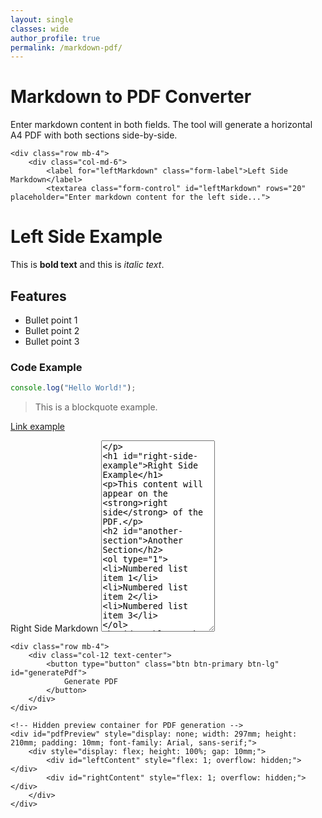 ```yaml
---
layout: single
classes: wide
author_profile: true
permalink: /markdown-pdf/
---
```


<link href="https://cdn.jsdelivr.net/npm/bootstrap@5.3.8/dist/css/bootstrap.min.css" rel="stylesheet"
    integrity="sha384-sRIl4kxILFvY47J16cr9ZwB07vP4J8+LH7qKQnuqkuIAvNWLzeN8tE5YBujZqJLB" crossorigin="anonymous">

<script src="https://cdn.jsdelivr.net/npm/bootstrap@5.3.8/dist/js/bootstrap.bundle.min.js"
    integrity="sha384-FKyoEForCGlyvwx9Hj09JcYn3nv7wiPVlz7YYwJrWVcXK/BmnVDxM+D2scQbITxI"
    crossorigin="anonymous"></script>

<script src="https://cdn.jsdelivr.net/npm/marked/marked.min.js"></script>
<script src="https://cdn.jsdelivr.net/npm/jspdf@2.5.1/dist/jspdf.umd.min.js"></script>
<script src="https://cdn.jsdelivr.net/npm/html2canvas@1.4.1/dist/html2canvas.min.js"></script>

<div class="container-fluid mt-5">
    <h1>Markdown to PDF Converter</h1>
    <p class="text-muted mb-4">Enter markdown content in both fields. The tool will generate a horizontal A4 PDF with both sections side-by-side.</p>

    <div class="row mb-4">
        <div class="col-md-6">
            <label for="leftMarkdown" class="form-label">Left Side Markdown</label>
            <textarea class="form-control" id="leftMarkdown" rows="20" placeholder="Enter markdown content for the left side...">
# Left Side Example

This is **bold text** and this is *italic text*.

## Features
- Bullet point 1
- Bullet point 2
- Bullet point 3

### Code Example
```javascript
console.log("Hello World!");
```

> This is a blockquote example.

[Link example](https://example.com)
            </textarea>
        </div>
        <div class="col-md-6">
            <label for="rightMarkdown" class="form-label">Right Side Markdown</label>
            <textarea class="form-control" id="rightMarkdown" rows="20" placeholder="Enter markdown content for the right side...">
# Right Side Example

This content will appear on the **right side** of the PDF.

## Another Section
1. Numbered list item 1
2. Numbered list item 2
3. Numbered list item 3

### Tables Work Too
| Column 1 | Column 2 |
|----------|----------|
| Data 1   | Data 2   |
| Data 3   | Data 4   |

---

*This is the end of the right side content.*
            </textarea>
        </div>
    </div>

    <div class="row mb-4">
        <div class="col-12 text-center">
            <button type="button" class="btn btn-primary btn-lg" id="generatePdf">
                Generate PDF
            </button>
        </div>
    </div>

    <!-- Hidden preview container for PDF generation -->
    <div id="pdfPreview" style="display: none; width: 297mm; height: 210mm; padding: 10mm; font-family: Arial, sans-serif;">
        <div style="display: flex; height: 100%; gap: 10mm;">
            <div id="leftContent" style="flex: 1; overflow: hidden;"></div>
            <div id="rightContent" style="flex: 1; overflow: hidden;"></div>
        </div>
    </div>
</div>

<script src="{{ '/assets/js/markdown-pdf.js' | relative_url }}"></script>